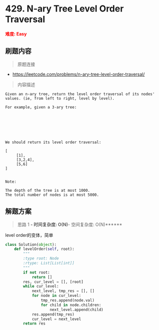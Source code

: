 # 429. N-ary Tree Level Order Traversal

**<font color=red>难度: Easy</font>**

## 刷题内容

> 原题连接

* https://leetcode.com/problems/n-ary-tree-level-order-traversal/

> 内容描述

```
Given an n-ary tree, return the level order traversal of its nodes' values. (ie, from left to right, level by level).

For example, given a 3-ary tree:

 



 

We should return its level order traversal:

[
     [1],
     [3,2,4],
     [5,6]
]
 

Note:

The depth of the tree is at most 1000.
The total number of nodes is at most 5000.
```

## 解题方案

> 思路 1
******- 时间复杂度: O(N)******- 空间复杂度: O(N)******


level order的变体，简单

```python
class Solution(object):
    def levelOrder(self, root):
        """
        :type root: Node
        :rtype: List[List[int]]
        """
        if not root:
            return []
        res, cur_level = [], [root]
        while cur_level:
            next_level, tmp_res = [], []
            for node in cur_level:
                tmp_res.append(node.val)
                for child in node.children:
                    next_level.append(child)
            res.append(tmp_res)
            cur_level = next_level
        return res
```













